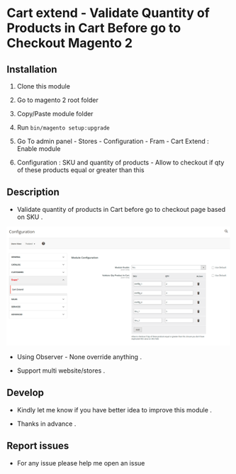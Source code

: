 # Cart extend - Validate Quantity of Products in Cart Before go to Checkout Magento 2

## Installation

1. Clone this module

2. Go to magento 2 root folder

3. Copy/Paste module folder

5. Run `bin/magento setup:upgrade`

6. Go To admin panel - Stores - Configuration - Fram - Cart Extend : Enable module

7. Configuration : SKU and quantity of products - Allow to checkout if qty of these products equal or greater than this

## Description

- Validate quantity of products in Cart before go to checkout page based on SKU .

![Alt text](images/cart_exend_conf.png?raw=true "Configuration")

- Using Observer  - None override anything .

- Support multi website/stores .

## Develop

- Kindly let me know if you have better idea to improve this module .

- Thanks in advance .

## Report issues
- For any issue please help me open an issue